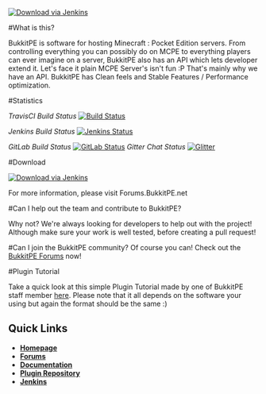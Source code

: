 [![Download via Jenkins](https://bukkitpe.net/BukkitPE.png)](https://BukkitPE.net)


#What is this?

BukkitPE is software for hosting Minecraft : Pocket Edition servers. From controlling everything you can possibly do on MCPE to everything players can ever imagine on a server, BukkitPE also has an API which lets developer extend it. Let's face it plain MCPE Server's isn't fun :P That's mainly why we have an API. BukkitPE has Clean feels and Stable Features / Performance optimization.

#Statistics

*TravisCI Build Status*
      [![Build Status](https://travis-ci.org/BukkitPE/BukkitPE.svg?branch=master)](https://travis-ci.org/BukkitPE/BukkitPE)

*Jenkins Build Status*
      [![Jenkins Status](http://jenkins.bukkitpe.net:8080/job/BukkitPE/badge/icon)](http://jenkins.bukkitpe.net)
  
*GitLab Build Status*
      [![GitLab Status](https://gitlab.com/BukkitPE/BukkitPE/badges/master/build.svg)](https://gitlab.com/BukkitPE/BukkitPE/pipelines)
*Gitter Chat Status*
    [![Glitter](https://badges.gitter.im/BukkitPE/BukkitPE.svg)](https://gitter.im/BukkitPE/BukkitPE?utm_source=badge&utm_medium=badge&utm_campaign=pr-badge&utm_content=badge)

#Download

[![Download via Jenkins](https://gyazo.com/cca46b9b2eb9984b8bfd2153d3f619f8.png)](http://Jenkins.BukkitPE.net)

For more information, please visit Forums.BukkitPE.net

#Can I help out the team and contribute to BukkitPE?

Why not? We're always looking for developers to help out with the project! Although make sure your work is well tested, before creating a pull request!

#Can I join the BukkitPE community?
Of course you can! Check out the [BukkitPE Forums](https://forums.BukkitPE.net) now!

#Plugin Tutorial

Take a quick look at this simple Plugin Tutorial made by one of BukkitPE staff member [here](https://forums.bukkitpe.net/index.php?threads/plugin-tutorial-bukkitpe-java.107/). Please note that it all depends on the software your using but again the format should be the same :) 

## Quick Links

* __[Homepage](https://bukkitpe.net/)__
* __[Forums](http://forums.bukkitpe.net/)__
* __[Documentation](https://github.com/BukkitPE/Documentation)__
* __[Plugin Repository](https://forums.bukkitpe.net/index.php?plugins/)__
* __[Jenkins](http://Jenkins.BukkitPE.net)__
